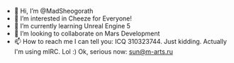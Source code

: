- 👋 Hi, I’m @MadSheogorath
- 👀 I’m interested in Cheeze for Everyone!
- 🌱 I’m currently learning Unreal Engine 5
- 💞️ I’m looking to collaborate on Mars Development
- 📫 How to reach me I can tell you: ICQ 310323744. Just kidding. Actually I'm using mIRC. Lol :) Ok, serious now: sun@m-arts.ru

<!---
MadSheogorath/MadSheogorath is a ✨ special ✨ repository because its `README.md` (this file) appears on your GitHub profile.
You can click the Preview link to take a look at your changes.
--->
